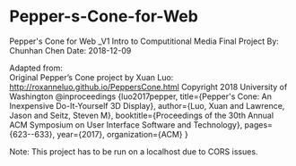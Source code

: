 # Pepper-s-Cone-for-Web
Pepper's Cone for Web _V1
Intro to Computitional Media Final Project 
By: Chunhan Chen Date: 2018-12-09  

Adapted from:  
Original Pepper’s Cone project by Xuan Luo: http://roxanneluo.github.io/PeppersCone.html 
Copyright 2018 University of Washington @inproceedings
{luo2017pepper,   title={Pepper's Cone: An Inexpensive Do-It-Yourself 3D Display},   author={Luo, Xuan and Lawrence, Jason and Seitz, Steven M},   booktitle={Proceedings of the 30th Annual ACM Symposium on User Interface Software and Technology},   pages={623--633},   year={2017},   organization={ACM} }  

Note: This project has to be run on a localhost due to CORS issues.
